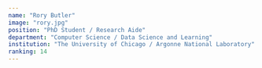 ```yaml
---
name: "Rory Butler"
image: "rory.jpg"
position: "PhD Student / Research Aide"
department: "Computer Science / Data Science and Learning"
institution: "The University of Chicago / Argonne National Laboratory"
ranking: 14
---
```


